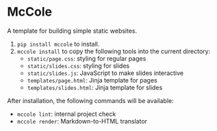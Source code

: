 # McCole

A template for building simple static websites.

1.  `pip install mccole` to install.
2.  `mccole install` to copy the following tools into the current directory:
    -   `static/page.css`: styling for regular pages
    -   `static/slides.css`: styling for slides
    -   `static/slides.js`: JavaScript to make slides interactive
    -   `templates/page.html`: Jinja template for pages
    -   `templates/slides.html`: Jinja template for slides


After installation, the following commands will be available:

-   `mccole lint`: internal project check
-   `mccole render`: Markdown-to-HTML translator